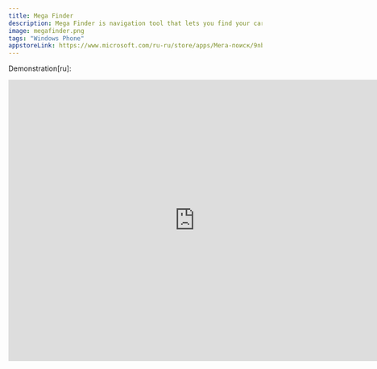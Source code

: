 ```yaml
---
title: Mega Finder
description: Mega Finder is navigation tool that lets you find your car, capming or fishing place easily for everyone who struggle to orient on big open spaces without addresses.
image: megafinder.png
tags: "Windows Phone"
appstoreLink: https://www.microsoft.com/ru-ru/store/apps/Мега-поиск/9nblgggzkdwf
---
```


Demonstration[ru]:

<iframe width="740" height="560" src="http://www.youtube.com/embed/eTgGgRVaTCU" frameborder="0" allowfullscreen="allowfullscreen" data-link="http://www.youtube.com/watch?v=eTgGgRVaTCU"></iframe><br />






